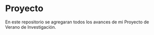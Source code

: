 # Proyecto
En este repositorio se agregaran todos los avances de mi Proyecto de Verano de Investigación.

